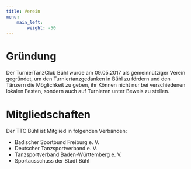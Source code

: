 ```yaml
---
title: Verein
menu:
    main_left:
        weight: -50
---
```

# Gründung

Der TurnierTanzClub Bühl wurde am 09.05.2017 als gemeinnütziger Verein gegründet, um den Turniertanzgedanken in Bühl zu fördern und den Tänzern die Möglichkeit zu geben, ihr Können nicht nur bei verschiedenen lokalen Festen, sondern auch auf Turnieren unter Beweis zu stellen.

# Mitgliedschaften

Der TTC Bühl ist Mitglied in folgenden Verbänden:
- Badischer Sportbund Freiburg e. V.
- Deutscher Tanzsportverband e. V.
- Tanzsportverband Baden-Württemberg e. V.
- Sportausschuss der Stadt Bühl



